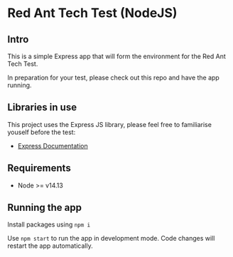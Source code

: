 # Red Ant Tech Test (NodeJS)
## Intro
This is a simple Express app that will form the environment for the Red Ant Tech Test.

In preparation for your test, please check out this repo and have the app running.

## Libraries in use
This project uses the Express JS library, please feel free to familiarise youself before the test:
- [Express Documentation](https://expressjs.com/)

## Requirements 
- Node >= v14.13

## Running the app

Install packages using `npm i`

Use `npm start` to run the app in development mode. Code changes will restart the app automatically.
